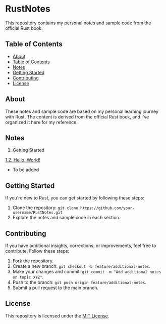 # RustNotes

This repository contains my personal notes and sample code from the official Rust book.

## Table of Contents

- [About](#about)
- [Table of Contents](#table-of-contents)
- [Notes](#notes)
- [Getting Started](#getting-started)
- [Contributing](#contributing)
- [License](#license)

## About

These notes and sample code are based on my personal learning journey with Rust. The content is derived from the official Rust book, and I've organized it here for my reference.

## Notes

1.  Getting Started

  [1.2. Hello, World!](1-2-Hello-World/notes.md)

- To be added

## Getting Started

If you're new to Rust, you can get started by following these steps:

1. Clone the repository: `git clone https://github.com/your-username/RustNotes.git`
2. Explore the notes and sample code in each section.

## Contributing

If you have additional insights, corrections, or improvements, feel free to contribute. Follow these steps:

1. Fork the repository.
2. Create a new branch: `git checkout -b feature/additional-notes`.
3. Make your changes and commit: `git commit -m "Add additional notes on topic XYZ"`.
4. Push to the branch: `git push origin feature/additional-notes`.
5. Submit a pull request to the main branch.

## License

This repository is licensed under the [MIT License](LICENSE).

